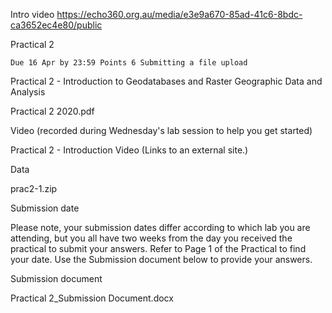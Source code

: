 
Intro video
https://echo360.org.au/media/e3e9a670-85ad-41c6-8bdc-ca3652ec4e80/public


Practical 2

    Due 16 Apr by 23:59 Points 6 Submitting a file upload

Practical 2 - Introduction to Geodatabases and Raster Geographic Data and Analysis

Practical 2 2020.pdf

Video (recorded during Wednesday's lab session to help you get started) 

Practical 2 - Introduction Video (Links to an external site.)

Data

prac2-1.zip

Submission date

Please note, your submission dates differ according to which lab you are attending, but you all have two weeks from the day you received the practical to submit your answers. Refer to Page 1 of the Practical to find your date. Use the Submission document below to provide your answers. 

Submission document

Practical 2_Submission Document.docx

